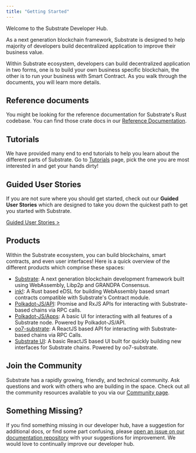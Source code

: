 ```yaml
---
title: "Getting Started"
---
```


Welcome to the Substrate Developer Hub. 

As a next generation blockchain framework, Substrate is designed to help majority of developers build decentralized application to improve their business value. 

Within Substrate ecosystem, developers can build decentralized application in two forms, one is to build your own business specific blockchain, the other is to run your business with Smart Contract. As you walk through the documents, you will learn more details.

## Reference documents

You might be looking for the reference documentation for Substrate's Rust codebase. You can find those crate docs in our [Reference Documentation](https://substrate.dev/rustdocs).

## Tutorials

We have provided many end to end tutorials to help you learn about the different parts of Substrate. Go to [Tutorials](/tutorials/) page, pick the one you are most interested in and get your hands dirty!

## Guided User Stories

If you are not sure where you should get started, check out our **Guided User Stories** which are designed to take you down the quickest path to get you started with Substrate.

<a class="btn btn-secondary primary-color text-white" href="/en/who/">Guided User Stories &gt;</a>

## Products

Within the Substrate ecosystem, you can build blockchains, smart contracts, and even user interfaces! Here is a quick overview of the different products which comprise these spaces:

* [Substrate](https://github.com/paritytech/substrate): A next generation blockchain development framework built using WebAssembly, Libp2p and GRANDPA Consensus.
* [ink!](https://github.com/paritytech/ink): A Rust based eDSL for building WebAssembly based smart contracts compatible with Substrate's Contract module.
* [Polkadot-JS/API](https://github.com/polkadot-js/api): Promise and RxJS APIs for interacting with Substrate-based chains via RPC calls.
* [Polkadot-JS/Apps](https://github.com/polkadot-js/apps): A basic UI for interacting with all features of a Substrate node. Powered by Polkadot-JS/API.
* [oo7-substrate](https://github.com/paritytech/oo7/tree/master/packages/oo7-substrate): A ReactJS based API for interacting with Substrate-based chains via RPC Calls.
* [Substrate UI](https://github.com/paritytech/substrate-ui): A basic ReactJS based UI built for quickly building new interfaces for Substrate chains. Powered by oo7-substrate.

## Join the Community

Substrate has a rapidly growing, friendly, and technical community. Ask questions and work with others who are building in the space. Check out all the community resources available to you via our [Community page](/community/).

## Something Missing?

If you find something missing in our developer hub, have a suggestion for additional docs, or find some part confusing, please [open an issue on our documentation repository](https://github.com/substrate-developer-hub/substrate-developer-hub.github.io/issues) with your suggestions for improvement. We would love to continually improve our developer hub.
